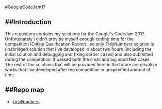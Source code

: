 #GoogleCodeJam17

##Introduction
------------------------------------------
This repository contains my solutions for the Google's CodeJam 2017. Unfortunately I didn't provide myself enough coding time for the competition (Online Qualification Round) , so only TidyNumbers solution is unabridged solution that I've developed in about two hours (including the initial solution and debugging and fixing corner cases) and also submitted during the competition. It passed both the small and big input test cases. The rest of the solutions that will be provided here in the future are drivative works that I've developed after the competition in unspecified amount of time.

##Repo map
------------------------------------------
* [TidyNumbers](https://github.com/NitroNbg/GoogleCodeJam17/tree/master/TidyNumbers)